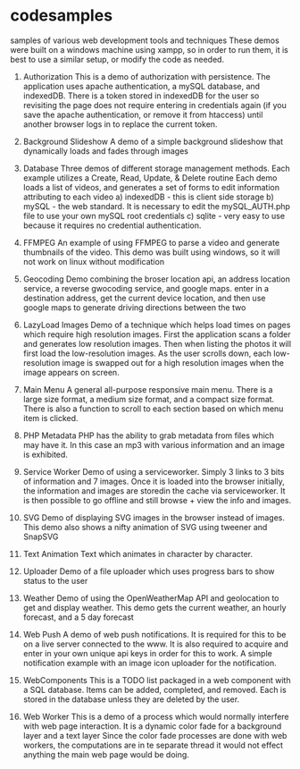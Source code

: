 # codesamples
samples of various web development tools and techniques
These demos were built on a windows machine using xampp, so in order to run them, 
it is best to use a similar setup, or modify the code as needed.

1) Authorization
	This is a demo of authorization with persistence. The application uses apache authentication,
	a mySQL database, and indexedDB. There is a token stored in indexedDB for the user so revisiting
	the page does not require entering in credentials again (if you save the apache authentication, or remove it from htaccess)
	 until another browser logs in to replace the current token.

2) Background Slideshow
	A demo of a simple background slideshow that dynamically loads and fades through images

3) Database
	Three demos of different storage management methods. Each example utilizes a Create, Read, Update, & Delete routine
	Each demo loads a list of videos, and generates a set of forms to edit information attributing to each video
	a) indexedDB - this is client side storage
	b) mySQL - the web standard. It is necessary to edit the mySQL_AUTH.php file to use your own mySQL root credentials
	c) sqlite - very easy to use because it requires no credential authentication. 

4) FFMPEG
	An example of using FFMPEG to parse a video and generate thumbnails of the video.
	This demo was built using windows, so it will not work on linux without modification

5) Geocoding
	Demo combining the broser location api, an address location service, a reverse gwocoding service, and google maps.
	enter in a destination address, get the current device location, and then use google maps to generate driving directions between the two

6) LazyLoad Images
	Demo of a technique which helps load times on pages which require high resolution images.
	First the application scans a folder and generates low resolution images. Then when listing the photos
	it will first load the low-resolution images. As the user scrolls down, each low-resolution image is swapped out for a high resolution images 
	when the image appears on screen.

7) Main Menu
	A general all-purpose responsive main menu. There is a large size format, a medium size format, and a compact size format.
	There is also a function to scroll to each section based on which menu item is clicked.

8) PHP Metadata
	PHP has the ability to grab metadata from files which may have it. In this case an mp3 with various information and an image is exhibited.

9) Service Worker
	Demo of using a serviceworker. Simply 3 links to 3 bits of information and 7 images. Once it is loaded into the browser initially, the information
	and images are storedin the cache via serviceworker. It is then possible to go offline and still browse + view the info and images.

10) SVG
	Demo of displaying SVG images in the browser instead of images. This demo also shows a nifty animation of SVG using tweener and SnapSVG

11) Text Animation
	Text which animates in character by character.

12) Uploader
	Demo of a file uploader which uses progress bars to show status to the user

13) Weather
	Demo of using the OpenWeatherMap API and geolocation to get and display weather. This demo gets the current weather, an hourly forecast, and a 5 day forecast

14) Web Push
	A demo of web push notifications. It is required for this to be on a live server connected to the www. It is also required to acquire and enter in your own 
	unique api keys in order for this to work. A simple notification example with an image icon uploader for the notification.

15) WebComponents
	This is a TODO list packaged in a web component with a SQL database. Items can be added, completed, and removed.
	Each is stored in the database unless they are deleted by the user.

16) Web Worker
	This is a demo of a process which would normally interfere with web page interaction. It is a dynamic color fade for a background layer and a text layer
	Since the color fade processes are done with web workers, the computations are in te separate thread it would not effect anything the main web page would be doing.